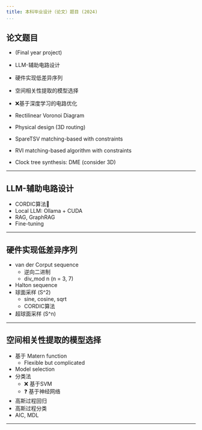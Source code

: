 ```yaml
---
title: 本科毕业设计（论文）题目 (2024)
...
```


## 论文题目

- (Final year project)
- LLM-辅助电路设计
- 硬件实现低差异序列
- 空间相关性提取的模型选择

- ❌基于深度学习的电路优化
- Rectilinear Voronoi Diagram
- Physical design (3D routing)
- SpareTSV matching-based with constraints
- RVI matching-based algorithm with constraints
- Clock tree synthesis: DME (consider 3D)

---

## LLM-辅助电路设计

- CORDIC算法🤔
- Local LLM: Ollama + CUDA
- RAG, GraphRAG
- Fine-tuning

---

## 硬件实现低差异序列

- van der Corput sequence
    - 逆向二进制
    - div_mod n (n = 3, 7)
- Halton sequence
- 球面采样 (S^2)
    - sine, cosine, sqrt
    - CORDIC算法
- 超球面采样 (S^n)

---

## 空间相关性提取的模型选择

- 基于 Matern function
  - Flexible but complicated
- Model selection
- 分类法
  - ❌ 基于SVM
  - ❓ 基于神经网络
- 高斯过程回归
- 高斯过程分类
- AIC, MDL

---

